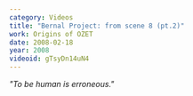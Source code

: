 ```yaml
---
category: Videos
title: "Bernal Project: from scene 8 (pt.2)"
work: Origins of OZET
date: 2008-02-18
year: 2008
videoid: gTsyDn14uN4
---
```


<em>&quot;To be human is erroneous.&quot;</em>
